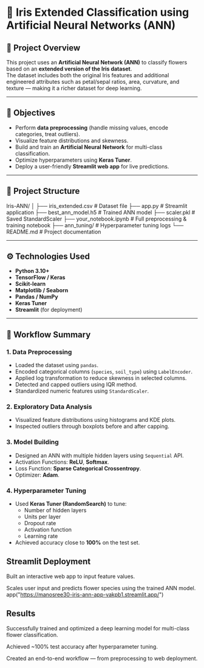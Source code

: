 # 🧠 Iris Extended Classification using Artificial Neural Networks (ANN)

## 📘 Project Overview
This project uses an **Artificial Neural Network (ANN)** to classify flowers based on an **extended version of the Iris dataset**.  
The dataset includes both the original Iris features and additional engineered attributes such as petal/sepal ratios, area, curvature, and texture — making it a richer dataset for deep learning.

---

## 🧩 Objectives
- Perform **data preprocessing** (handle missing values, encode categories, treat outliers).
- Visualize feature distributions and skewness.
- Build and train an **Artificial Neural Network** for multi-class classification.
- Optimize hyperparameters using **Keras Tuner**.
- Deploy a user-friendly **Streamlit web app** for live predictions.

---

## 📂 Project Structure
Iris-ANN/
│
├── iris_extended.csv # Dataset file
├── app.py # Streamlit application
├── best_ann_model.h5 # Trained ANN model
├── scaler.pkl # Saved StandardScaler
├── your_notebook.ipynb # Full preprocessing & training notebook
├── ann_tuning/ # Hyperparameter tuning logs
└── README.md # Project documentation


---

## ⚙️ Technologies Used
- **Python 3.10+**
- **TensorFlow / Keras**
- **Scikit-learn**
- **Matplotlib / Seaborn**
- **Pandas / NumPy**
- **Keras Tuner**
- **Streamlit** (for deployment)

---

## 🔬 Workflow Summary

### 1. **Data Preprocessing**
- Loaded the dataset using `pandas`.
- Encoded categorical columns (`species`, `soil_type`) using `LabelEncoder`.
- Applied log transformation to reduce skewness in selected columns.
- Detected and capped outliers using IQR method.
- Standardized numeric features using `StandardScaler`.

### 2. **Exploratory Data Analysis**
- Visualized feature distributions using histograms and KDE plots.
- Inspected outliers through boxplots before and after capping.

### 3. **Model Building**
- Designed an ANN with multiple hidden layers using `Sequential` API.
- Activation Functions: **ReLU**, **Softmax**.
- Loss Function: **Sparse Categorical Crossentropy**.
- Optimizer: **Adam**.

### 4. **Hyperparameter Tuning**
- Used **Keras Tuner (RandomSearch)** to tune:
  - Number of hidden layers  
  - Units per layer  
  - Dropout rate  
  - Activation function  
  - Learning rate
- Achieved accuracy close to **100%** on the test set.

## Streamlit Deployment
 Built an interactive web app to input feature values.

Scales user input and predicts flower species using the trained ANN model.
app("https://manosree30-iris-ann-app-vakpb1.streamlit.app/")

## Results

Successfully trained and optimized a deep learning model for multi-class flower classification.

Achieved ~100% test accuracy after hyperparameter tuning.

Created an end-to-end workflow — from preprocessing to web deployment.